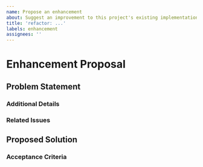 ```yaml
---
name: Propose an enhancement
about: Suggest an improvement to this project's existing implementation, operations, or maintenance
title: 'refactor: ...'
labels: enhancement
assignees: ''
---
```


# Enhancement Proposal

<!-- a brief 1-3 sentence summary of the proposal -->

## Problem Statement

<!-- define the problem you are presenting and why it’s a problem that should be solved. -->

### Additional Details

<!-- any additional information that might help to clarify characteristics of the problem, its extent (degree or scope), and/or severity (level of risk, magnitude of impact, or amount of costs) -->

### Related Issues

<!-- are there any related issues? if yes, please list them here -->

## Proposed Solution

<!-- if you have any ideas or suggestions on how the problem could be solved, please summarize them here, including any relevant code examples or concepts. -->

### Acceptance Criteria

<!-- what criteria must be met in order to implement the proposed solution? -->
